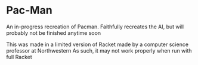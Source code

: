 # Pac-Man
 An in-progress recreation of Pacman. Faithfully recreates the AI, but will probably not be finished anytime soon

This was made in a limited version of Racket made by a computer science professor at Northwestern
As such, it may not work properly when run with full Racket